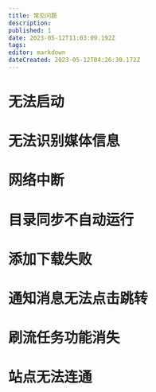 ```yaml
---
title: 常见问题
description: 
published: 1
date: 2023-05-12T11:03:09.192Z
tags: 
editor: markdown
dateCreated: 2023-05-12T04:26:30.172Z
---
```


# 无法启动

# 无法识别媒体信息

# 网络中断

# 目录同步不自动运行

# 添加下载失败

# 通知消息无法点击跳转

# 刷流任务功能消失

# 站点无法连通